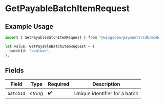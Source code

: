 # GetPayableBatchItemRequest

## Example Usage

```typescript
import { GetPayableBatchItemRequest } from "@wingspan/payments/sdk/models/operations";

let value: GetPayableBatchItemRequest = {
  batchId: "<value>",
};
```

## Fields

| Field                         | Type                          | Required                      | Description                   |
| ----------------------------- | ----------------------------- | ----------------------------- | ----------------------------- |
| `batchId`                     | *string*                      | :heavy_check_mark:            | Unique identifier for a batch |